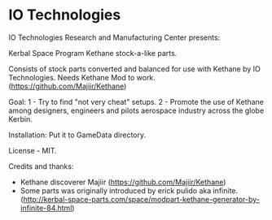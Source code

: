 IO Technologies
=================

IO Technologies Research and Manufacturing Center presents:

Kerbal Space Program Kethane stock-a-like parts.

Consists of stock parts converted and balanced for use with Kethane by IO Technologies.
Needs Kethane Mod to work. (https://github.com/Majiir/Kethane)

Goal:
1 - Try to find "not very cheat" setups.
2 - Promote the use of Kethane among designers, engineers and pilots aerospace industry across the globe Kerbin. 

Installation:
Put it to GameData directory.

License - MIT.

Credits and thanks:
- Kethane discoverer Majiir (https://github.com/Majiir/Kethane)
- Some parts was originally introduced by erick pulido aka infinite. (http://kerbal-space-parts.com/space/modpart-kethane-generator-by-infinite-84.html)

